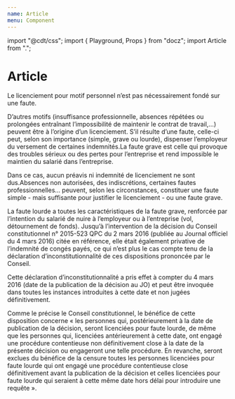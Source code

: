 ```yaml
---
name: Article
menu: Component
---
```

import "@cdt/css";
import { Playground, Props } from "docz";
import Article from ".";

# Article

<Playground>
  <Article
    title="Le licenciement pour motif personnel : qu’est ce qu’un motif personnel ?"
    tags={["licenciement", "tag2"]}
  >
    <p>
      Le licenciement pour motif personnel n’est pas nécessairement fondé sur
      une faute.
    </p>
    <p>
      D’autres motifs (insuffisance professionnelle, absences répétées ou
      prolongées entraînant l’impossibilité de maintenir le contrat de
      travail,…) peuvent être à l’origine d’un licenciement. S’il résulte d’une
      faute, celle-ci peut, selon son importance (simple, grave ou lourde),
      dispenser l’employeur du versement de certaines indemnités.La faute grave
      est celle qui provoque des troubles sérieux ou des pertes pour
      l’entreprise et rend impossible le maintien du salarié dans l’entreprise.
    </p>
    <p>
      Dans ce cas, aucun préavis ni indemnité de licenciement ne sont
      dus.Absences non autorisées, des indiscrétions, certaines fautes
      professionnelles… peuvent, selon les circonstances, constituer une faute
      simple - mais suffisante pour justifier le licenciement - ou une faute
      grave.
    </p>
    <p>
      La faute lourde a toutes les caractéristiques de la faute grave, renforcée
      par l’intention du salarié de nuire à l’employeur ou à l’entreprise (vol,
      détournement de fonds). Jusqu’à l’intervention de la décision du Conseil
      constitutionnel n° 2015-523 QPC du 2 mars 2016 (publiée au Journal
      officiel du 4 mars 2016) citée en référence, elle était également
      privative de l’indemnité de congés payés, ce qui n’est plus le cas compte
      tenu de la déclaration d’inconstitutionnalité de ces dispositions
      prononcée par le Conseil.
    </p>
    <p>
      Cette déclaration d’inconstitutionnalité a pris effet à compter du 4 mars
      2016 (date de la publication de la décision au JO) et peut être invoquée
      dans toutes les instances introduites à cette date et non jugées
      définitivement.
    </p>
    <p>
      Comme le précise le Conseil constitutionnel, le bénéfice de cette
      disposition concerne « les personnes qui, postérieurement à la date de
      publication de la décision, seront licenciées pour faute lourde, de même
      que les personnes qui, licenciées antérieurement à cette date, ont engagé
      une procédure contentieuse non définitivement close à la date de la
      présente décision ou engageront une telle procédure. En revanche, seront
      exclues du bénéfice de la censure toutes les personnes licenciées pour
      faute lourde qui ont engagé une procédure contentieuse close
      définitivement avant la publication de la décision et celles licenciées
      pour faute lourde qui seraient à cette même date hors délai pour
      introduire une requête ».
    </p>
  </Article>
</Playground>

<Props of={Article} />
